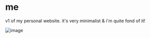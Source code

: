# me

v1 of my personal website. it's very minimalist & i'm quite fond of it!

![image](https://github.com/user-attachments/assets/114f5685-2f54-4f4c-929d-714bb782d4c2)
